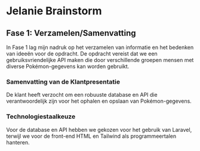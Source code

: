 # Jelanie Brainstorm

## Fase 1: Verzamelen/Samenvatting

In Fase 1 lag mijn nadruk op het verzamelen van informatie en het bedenken van ideeën voor de opdracht. De opdracht vereist dat we een gebruiksvriendelijke API maken die door verschillende groepen mensen met diverse Pokémon-gegevens kan worden gebruikt.

### Samenvatting van de Klantpresentatie

De klant heeft verzocht om een robuuste database en API die verantwoordelijk zijn voor het ophalen en opslaan van Pokémon-gegevens.

### Technologiestaalkeuze

Voor de database en API hebben we gekozen voor het gebruik van Laravel, terwijl we voor de front-end HTML en Tailwind als programmeertalen hanteren.
